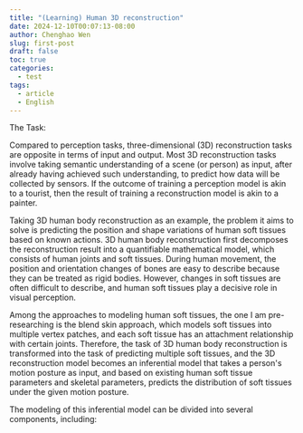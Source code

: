 ```yaml
---
title: "(Learning) Human 3D reconstruction"
date: 2024-12-10T00:07:13-08:00
author: Chenghao Wen
slug: first-post
draft: false
toc: true
categories:
  - test
tags:
  - article
  - English
---
```



The Task:

Compared to perception tasks, three-dimensional (3D) reconstruction tasks are opposite in terms of input and output. Most 3D reconstruction tasks involve taking semantic understanding of a scene (or person) as input, after already having achieved such understanding, to predict how data will be collected by sensors. If the outcome of training a perception model is akin to a tourist, then the result of training a reconstruction model is akin to a painter.

Taking 3D human body reconstruction as an example, the problem it aims to solve is predicting the position and shape variations of human soft tissues based on known actions. 3D human body reconstruction first decomposes the reconstruction result into a quantifiable mathematical model, which consists of human joints and soft tissues. During human movement, the position and orientation changes of bones are easy to describe because they can be treated as rigid bodies. However, changes in soft tissues are often difficult to describe, and human soft tissues play a decisive role in visual perception.

Among the approaches to modeling human soft tissues, the one I am pre-researching is the blend skin approach, which models soft tissues into multiple vertex patches, and each soft tissue has an attachment relationship with certain joints. Therefore, the task of 3D human body reconstruction is transformed into the task of predicting multiple soft tissues, and the 3D reconstruction model becomes an inferential model that takes a person's motion posture as input, and based on existing human soft tissue parameters and skeletal parameters, predicts the distribution of soft tissues under the given motion posture.

The modeling of this inferential model can be divided into several components, including: